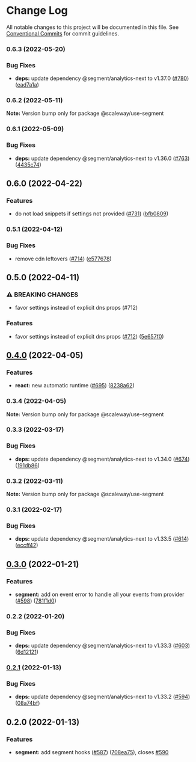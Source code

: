 # Change Log

All notable changes to this project will be documented in this file.
See [Conventional Commits](https://conventionalcommits.org) for commit guidelines.

### 0.6.3 (2022-05-20)


### Bug Fixes

* **deps:** update dependency @segment/analytics-next to v1.37.0 ([#780](https://github.com/scaleway/scaleway-lib/issues/780)) ([ead7a1a](https://github.com/scaleway/scaleway-lib/commit/ead7a1a44204a31ad957020fcd7e8c7e0d09189c))



### 0.6.2 (2022-05-11)

**Note:** Version bump only for package @scaleway/use-segment





### 0.6.1 (2022-05-09)


### Bug Fixes

* **deps:** update dependency @segment/analytics-next to v1.36.0 ([#763](https://github.com/scaleway/scaleway-lib/issues/763)) ([4435c74](https://github.com/scaleway/scaleway-lib/commit/4435c748f95318aac58bc4a324cd2056f17d38d4))



## 0.6.0 (2022-04-22)


### Features

* do not load snippets if settings not provided ([#731](https://github.com/scaleway/scaleway-lib/issues/731)) ([bfb0809](https://github.com/scaleway/scaleway-lib/commit/bfb0809472392d606a9f5218ec2e335517b5c0a8))



### 0.5.1 (2022-04-12)


### Bug Fixes

* remove cdn leftovers ([#714](https://github.com/scaleway/scaleway-lib/issues/714)) ([e577678](https://github.com/scaleway/scaleway-lib/commit/e577678813d47adcb3abdfdc24d55ec3b3cdd31b))



## 0.5.0 (2022-04-11)


### ⚠ BREAKING CHANGES

* favor settings instead of explicit dns props (#712)

### Features

* favor settings instead of explicit dns props ([#712](https://github.com/scaleway/scaleway-lib/issues/712)) ([5e657f0](https://github.com/scaleway/scaleway-lib/commit/5e657f0f2483c2aa64b0c4ab6032c60df2fb0de2))



## [0.4.0](https://github.com/scaleway/scaleway-lib/compare/@scaleway/use-segment@0.3.4...@scaleway/use-segment@0.4.0) (2022-04-05)


### Features

* **react:** new automatic runtime ([#695](https://github.com/scaleway/scaleway-lib/issues/695)) ([8238a62](https://github.com/scaleway/scaleway-lib/commit/8238a6258999141c585d8051b18c1076b0a5fae5))



### 0.3.4 (2022-04-05)

**Note:** Version bump only for package @scaleway/use-segment





### 0.3.3 (2022-03-17)


### Bug Fixes

* **deps:** update dependency @segment/analytics-next to v1.34.0 ([#674](https://github.com/scaleway/scaleway-lib/issues/674)) ([191db86](https://github.com/scaleway/scaleway-lib/commit/191db86bd09eb121da8695d85ffa6f739158bf3f))



### 0.3.2 (2022-03-11)

**Note:** Version bump only for package @scaleway/use-segment





### 0.3.1 (2022-02-17)


### Bug Fixes

* **deps:** update dependency @segment/analytics-next to v1.33.5 ([#614](https://github.com/scaleway/scaleway-lib/issues/614)) ([eccff42](https://github.com/scaleway/scaleway-lib/commit/eccff428bd3471834875fff22f8a43c722252148))



## [0.3.0](https://github.com/scaleway/scaleway-lib/compare/@scaleway/use-segment@0.2.2...@scaleway/use-segment@0.3.0) (2022-01-21)


### Features

* **segment:** add on event error to handle all your events from provider ([#598](https://github.com/scaleway/scaleway-lib/issues/598)) ([781f1d0](https://github.com/scaleway/scaleway-lib/commit/781f1d02035aca0a8d582126c99631b9b68d74d0))



### 0.2.2 (2022-01-20)


### Bug Fixes

* **deps:** update dependency @segment/analytics-next to v1.33.3 ([#603](https://github.com/scaleway/scaleway-lib/issues/603)) ([6d12121](https://github.com/scaleway/scaleway-lib/commit/6d121215b4f99a5a8777fd195e5fd8b3391cb5a2))



### [0.2.1](https://github.com/scaleway/scaleway-lib/compare/@scaleway/use-segment@0.2.0...@scaleway/use-segment@0.2.1) (2022-01-13)


### Bug Fixes

* **deps:** update dependency @segment/analytics-next to v1.33.2 ([#594](https://github.com/scaleway/scaleway-lib/issues/594)) ([08a74bf](https://github.com/scaleway/scaleway-lib/commit/08a74bfa63061cf8d7bc7f4919a6fa8b397d3f16))



## 0.2.0 (2022-01-13)


### Features

* **segment:** add segment hooks ([#587](https://github.com/scaleway/scaleway-lib/issues/587)) ([708ea75](https://github.com/scaleway/scaleway-lib/commit/708ea75fc3ab976e2184081d1b030127b75668b6)), closes [#590](https://github.com/scaleway/scaleway-lib/issues/590)
